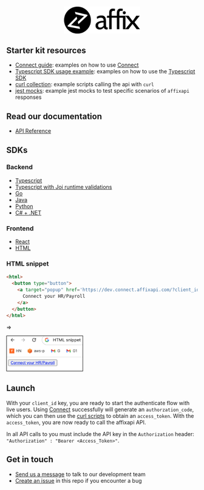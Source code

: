 <p align="center">
  <a href="https://affixapi.com">
    <img src='./dev-resources/Word__logo.png' width='200px'>
  </a>
</p>

## Starter kit resources

- [Connect guide](./connect): examples on how to use [Connect](https://dev.connect.affixapi.com/?client_id=3FDAEDF9-1DCA4F54-87949F6A-41027643&mode=payroll&scope=/2023-03-01/payroll/identity%20/2023-03-01/payroll/employees%20/2023-03-01/payroll/payruns%20/2023-03-01/payroll/payruns/:payrun_id%20&redirect_uri=https://affixapi.com&sandbox=true)
- [Typescript SDK usage example](./sdk-example): examples on how to use the [Typescript SDK](https://www.npmjs.com/package/@affixapi/api)
- [curl collection](./curl-collection): example scripts calling the api with `curl`
- [jest mocks](./jest-mocks): example jest mocks to test specific scenarios of `affixapi` responses

## Read our documentation

- [API Reference](https://docs.affixapi.com/)

## SDKs

### Backend
- [Typescript](https://www.npmjs.com/package/@affixapi/api)
- [Typescript with Joi runtime validations](https://www.npmjs.com/package/@affixapi/api-with-joi)
- [Go](https://pkg.go.dev/github.com/affixapi/go-sdk)
- [Java](https://github.com/affixapi/java-sdk)
- [Python](https://github.com/affixapi/python-sdk)
- [C# + .NET](https://github.com/affixapi/csharp-netcore-sdk)

### Frontend
- [React](https://www.npmjs.com/package/@affixapi/connect-sdk)
- [HTML](https://github.com/affixapi/starter-kit?tab=readme-ov-file#html-snippet)

### HTML snippet

```html
<html>
  <button type="button">
    <a target="popup" href='https://dev.connect.affixapi.com/?client_id=[YOUR CLIENT ID]&mode=developer&scope=/2023-03-01/developer/company%20/2023-03-01/developer/identity%20/2023-03-01/developer/employee%20/2023-03-01/developer/employees%20/2023-03-01/developer/timesheets%20/2023-03-01/developer/time-off-entries%20/2023-03-01/developer/time-off-balances%20/2023-03-01/developer/payruns%20/2023-03-01/developer/payruns/:payrun_id%20/2023-03-01/developer/work-locations%20/2023-03-01/developer/groups%20&redirect_uri=https://affixapi.com'>
      Connect your HR/Payroll
    </a>
  </button>
</html>
```

=>

<a href="https://affixapi.com">
  <img src='./dev-resources/html-snippet.png' width='200px' border='1' style='border:1px solid #000000' >
</a>

## Launch

With your `client_id` key, you are ready to start the authenticate flow with
live users. Using [Connect](./connect) successfully will generate an
`authorzation_code`, which you can then use the [curl
scripts](./curl-collection) to obtain an `access_token`. With the
`access_token`, you are now ready to call the affixapi API.

In all API calls to you must include the API key in the `Authorization` header:
`"Authorization" : "Bearer <Access_Token>"`.

## Get in touch
- [Send us a message](mailto:hello@affixapi.com) to talk to our development team
- [Create an issue](https://github.com/affixapi/starter-kit/issues) in this repo if you encounter a bug
